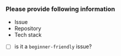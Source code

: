 ### Please provide following information

- Issue <add link to the issue>
- Repository <add link to the repo>
- Tech stack <languages required>

- [ ] is it a `beginner-friendly` issue?
